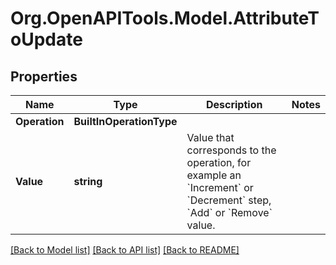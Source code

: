 # Org.OpenAPITools.Model.AttributeToUpdate

## Properties

Name | Type | Description | Notes
------------ | ------------- | ------------- | -------------
**Operation** | **BuiltInOperationType** |  | 
**Value** | **string** | Value that corresponds to the operation, for example an &#x60;Increment&#x60; or &#x60;Decrement&#x60; step, &#x60;Add&#x60; or &#x60;Remove&#x60; value. | 

[[Back to Model list]](../README.md#documentation-for-models) [[Back to API list]](../README.md#documentation-for-api-endpoints) [[Back to README]](../README.md)

